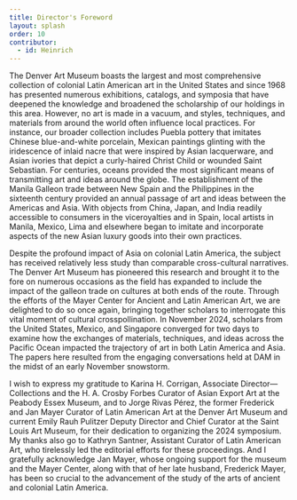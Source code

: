 ```yaml
---
title: Director's Foreword
layout: splash
order: 10
contributor:
  - id: Heinrich
---
```


The Denver Art Museum boasts the largest and most comprehensive collection of colonial Latin American art in the United States and since 1968 has presented numerous exhibitions, catalogs, and symposia that have deepened the knowledge and broadened the scholarship of our holdings in this area. However, no art is made in a vacuum, and styles, techniques, and materials from around the world often influence local practices. For instance, our broader collection includes Puebla pottery that imitates Chinese blue-and-white porcelain, Mexican paintings glinting with the iridescence of inlaid nacre that were inspired by Asian lacquerware, and Asian ivories that depict a curly-haired Christ Child or wounded Saint Sebastian. For centuries, oceans provided the most significant means of transmitting art and ideas around the globe. The establishment of the Manila Galleon trade between New Spain and the Philippines in the sixteenth century provided an annual passage of art and ideas between the Americas and Asia. With objects from China, Japan, and India readily accessible to consumers in the viceroyalties and in Spain, local artists in Manila, Mexico, Lima and elsewhere began to imitate and incorporate aspects of the new Asian luxury goods into their own practices. 

Despite the profound impact of Asia on colonial Latin America, the subject has received relatively less study than comparable cross-cultural narratives. The Denver Art Museum has pioneered this research and brought it to the fore on numerous occasions as the field has expanded to include the impact of the galleon trade on cultures at both ends of the route. Through the efforts of the Mayer Center for Ancient and Latin American Art, we are delighted to do so once again, bringing together scholars to interrogate this vital moment of cultural crosspollination. In November 2024, scholars from the United States, Mexico, and Singapore converged for two days to examine how the exchanges of materials, techniques, and ideas across the Pacific Ocean impacted the trajectory of art in both Latin America and Asia. The papers here resulted from the engaging conversations held at DAM in the midst of an early November snowstorm. 

I wish to express my gratitude to Karina H. Corrigan, Associate Director—Collections and the H. A. Crosby Forbes Curator of Asian Export Art at the Peabody Essex Museum, and to Jorge Rivas Pérez, the former Frederick and Jan Mayer Curator of Latin American Art at the Denver Art Museum and current Emily Rauh Pulitzer Deputy Director and Chief Curator at the Saint Louis Art Museum, for their dedication to organizing the 2024 symposium. My thanks also go to Kathryn Santner, Assistant Curator of Latin American Art, who tirelessly led the editorial efforts for these proceedings. And I gratefully acknowledge Jan Mayer, whose ongoing support for the museum and the Mayer Center, along with that of her late husband, Frederick Mayer, has been so crucial to the advancement of the study of the arts of ancient and colonial Latin America.
